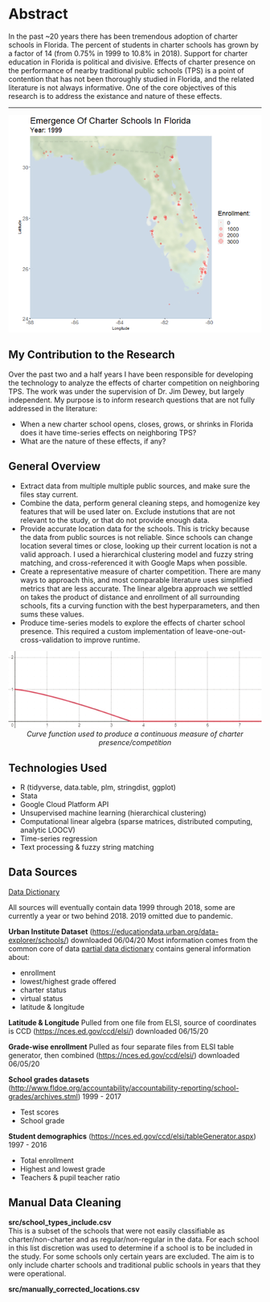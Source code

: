 # Abstract
In the past ~20 years there has been tremendous adoption of charter schools in Florida. The percent of students in charter schools has grown by a factor of 14 (from 0.75% in 1999 to 10.8% in 2018). Support for charter education in Florida is political and divisive. Effects of charter presence on the performance of nearby traditional public schools (TPS) is a point of contention that has not been thoroughly studied in Florida, and the related literature is not always informative. One of the core objectives of this research is to address the existance and nature of these effects. 

------

<p align="center" width="100%">
    <img src="img/emergenceOfCharterSchools.gif"> 
</p>

## My Contribution to the Research
Over the past two and a half years I have been responsible for developing the technology to analyze the effects of charter competition on neighboring TPS. The work was under the supervision of Dr. Jim Dewey, but largely independent. My purpose is to inform research questions that are not fully addressed in the literature:
- When a new charter school opens, closes, grows, or shrinks in Florida does it have time-series effects on neighboring TPS?
- What are the nature of these effects, if any?

## General Overview
- Extract data from multiple multiple public sources, and make sure the files stay current. 
- Combine the data, perform general cleaning steps, and homogenize key features that will be used later on. Exclude instutions that are not relevant to the study, or that do not provide enough data. 
- Provide accurate location data for the schools. This is tricky because the data from public sources is not reliable. Since schools can change location several times or close, looking up their current location is not a valid approach. I used a hierarchical clustering model and fuzzy string matching, and cross-referenced it with Google Maps when possible. 
- Create a representative measure of charter competition. There are many ways to approach this, and most comparable literature uses simplified metrics that are less accurate. The linear algebra approach we settled on takes the product of distance and enrollment of all surrounding schools, fits a curving function with the best hyperparameters, and then sums these values. 
- Produce time-series models to explore the effects of charter school presence. This required a custom implementation of leave-one-out-cross-validation to improve runtime.

<p align="center" width="100%">
    <img src="img/curveFunctionExample.gif"> 
    <i>Curve function used to produce a continuous measure of charter presence/competition</i>
</p>

## Technologies Used
- R (tidyverse, data.table, plm, stringdist, ggplot)
- Stata
- Google Cloud Platform API
- Unsupervised machine learning (hierarchical clustering)
- Computational linear algebra (sparse matrices, distributed computing, analytic LOOCV)
- Time-series regression 
- Text processing & fuzzy string matching

## Data Sources

[Data Dictionary](https://docs.google.com/spreadsheets/d/1w-w7T3FAB0RLbvLk99KsqqPeYc_2AcSK3gtDrOsGLI0/edit#gid=188439690)

All sources will eventually contain data 1999 through 2018, some are currently a year or two behind 2018. 2019 omitted due to pandemic. 

**Urban Institute Dataset** (https://educationdata.urban.org/data-explorer/schools/) downloaded 06/04/20 
Most information comes from the common core of data [partial data dictionary](https://nces.ed.gov/ccd/psadd.asp)
contains general information about:
- enrollment
- lowest/highest grade offered
- charter status
- virtual status
- latitude & longitude


**Latitude & Longitude** Pulled from one file from ELSI, source of coordinates is CCD
(https://nces.ed.gov/ccd/elsi/) downloaded 06/15/20


**Grade-wise enrollment** Pulled as four separate files from ELSI table generator, then combined 
(https://nces.ed.gov/ccd/elsi/) downloaded 06/05/20


**School grades datasets** (http://www.fldoe.org/accountability/accountability-reporting/school-grades/archives.stml)
1999 - 2017
- Test scores
- School grade


**Student demographics** (https://nces.ed.gov/ccd/elsi/tableGenerator.aspx)
1997 - 2016
- Total enrollment
- Highest and lowest grade
- Teachers & pupil teacher ratio

## Manual Data Cleaning

**src/school_types_include.csv** </br>
This is a subset of the schools that were not easily classifiable as charter/non-charter and as regular/non-regular in the data. For each school in this list discretion was used to determine if a school is to be included in the study. For some schools only certain years are excluded. The aim is to only include charter schools and traditional public schools in years that they were operational. 

**src/manually_corrected_locations.csv**</br>
